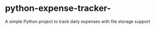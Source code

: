 # python-expense-tracker-
A simple Python project to track daily expenses with file storage support
